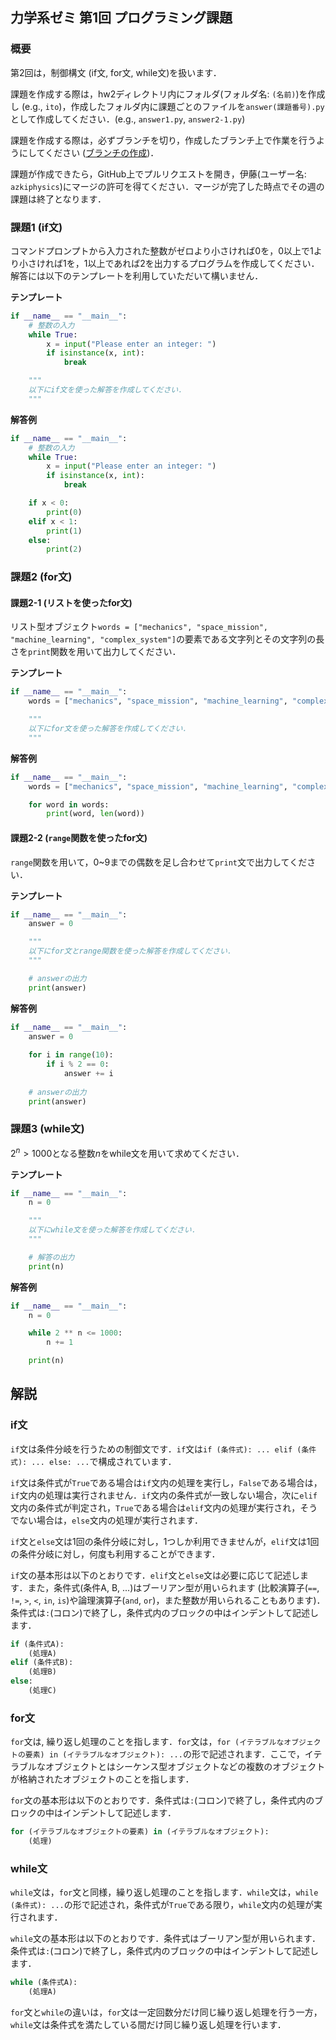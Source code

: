 ## 力学系ゼミ 第1回 プログラミング課題
### 概要
第2回は，制御構文 (if文, for文, while文)を扱います．

課題を作成する際は，hw2ディレクトリ内にフォルダ(フォルダ名: `(名前)`)を作成し (e.g., `ito`)，作成したフォルダ内に課題ごとのファイルを`answer(課題番号).py`として作成してください．(e.g., `answer1.py`, `answer2-1.py`)

課題を作成する際は，必ずブランチを切り，作成したブランチ上で作業を行うようにしてください ([ブランチの作成](https://github.com/azkiphysics/team-mechanics2024?tab=readme-ov-file#ブランチの作成))．

課題が作成できたら，GitHub上でプルリクエストを開き，伊藤(ユーザー名: `azkiphysics`)にマージの許可を得てください．マージが完了した時点でその週の課題は終了となります．

### 課題1 (if文)
コマンドプロンプトから入力された整数がゼロより小さければ0を，0以上で1より小さければ1を，1以上であれば2を出力するプログラムを作成してください．解答には以下のテンプレートを利用していただいて構いません．

**テンプレート**
```python
if __name__ == "__main__":
    # 整数の入力
    while True:
        x = input("Please enter an integer: ")
        if isinstance(x, int):
            break

    """
    以下にif文を使った解答を作成してください．
    """
```

**解答例**
```python
if __name__ == "__main__":
    # 整数の入力
    while True:
        x = input("Please enter an integer: ")
        if isinstance(x, int):
            break

    if x < 0:
        print(0)
    elif x < 1:
        print(1)
    else:
        print(2)
```

### 課題2 (for文)
#### 課題2-1 (リストを使ったfor文)
リスト型オブジェクト`words = ["mechanics", "space_mission", "machine_learning", "complex_system"]`の要素である文字列とその文字列の長さを`print`関数を用いて出力してください．

**テンプレート**
```python
if __name__ == "__main__":
    words = ["mechanics", "space_mission", "machine_learning", "complex_system"]

    """
    以下にfor文を使った解答を作成してください．
    """
```

**解答例**
```python
if __name__ == "__main__":
    words = ["mechanics", "space_mission", "machine_learning", "complex_system"]

    for word in words:
        print(word, len(word))
```

#### 課題2-2 (`range`関数を使ったfor文)
`range`関数を用いて，0~9までの偶数を足し合わせて`print`文で出力してください．

**テンプレート**
```python
if __name__ == "__main__":
    answer = 0

    """
    以下にfor文とrange関数を使った解答を作成してください．
    """

    # answerの出力
    print(answer)
```

**解答例**
```python
if __name__ == "__main__":
    answer = 0
    
    for i in range(10):
        if i % 2 == 0:
            answer += i
    
    # answerの出力
    print(answer)
```

### 課題3 (while文)
$2^n > 1000$となる整数$n$をwhile文を用いて求めてください．

**テンプレート**
```python
if __name__ == "__main__":
    n = 0

    """
    以下にwhile文を使った解答を作成してください．
    """

    # 解答の出力
    print(n)
```

**解答例**
```python
if __name__ == "__main__":
    n = 0

    while 2 ** n <= 1000:
        n += 1

    print(n)
```

## 解説
### if文
`if`文は条件分岐を行うための制御文です．`if`文は`if (条件式): ... elif (条件式): ... else: ...`で構成されています．

`if`文は条件式が`True`である場合は`if`文内の処理を実行し，`False`である場合は，`if`文内の処理は実行されません．`if`文内の条件式が一致しない場合，次に`elif`文内の条件式が判定され，`True`である場合は`elif`文内の処理が実行され，そうでない場合は，`else`文内の処理が実行されます．

`if`文と`else`文は1回の条件分岐に対し，1つしか利用できませんが，`elif`文は1回の条件分岐に対し，何度も利用することができます．

`if`文の基本形は以下のとおりです．`elif`文と`else`文は必要に応じて記述します．また，条件式(条件A, B, ...)はブーリアン型が用いられます (比較演算子(`==`, `!=`, `>`, `<`, `in`, `is`)や論理演算子(`and`, `or`)，また整数が用いられることもあります)．条件式は`:`(コロン)で終了し，条件式内のブロックの中はインデントして記述します．

```python
if (条件式A):
    (処理A)
elif (条件式B):
    (処理B)
else:
    (処理C)
```

### for文
`for`文は, 繰り返し処理のことを指します．`for`文は，`for (イテラブルなオブジェクトの要素) in (イテラブルなオブジェクト): ...`の形で記述されます．ここで，イテラブルなオブジェクトとはシーケンス型オブジェクトなどの複数のオブジェクトが格納されたオブジェクトのことを指します．

`for`文の基本形は以下のとおりです．条件式は`:`(コロン)で終了し，条件式内のブロックの中はインデントして記述します．

```python
for (イテラブルなオブジェクトの要素) in (イテラブルなオブジェクト):
    (処理)
```

### while文
`while`文は，`for`文と同様，繰り返し処理のことを指します．`while`文は，`while (条件式): ...`の形で記述され，条件式が`True`である限り，`while`文内の処理が実行されます．

`while`文の基本形は以下のとおりです．条件式はブーリアン型が用いられます．条件式は`:`(コロン)で終了し，条件式内のブロックの中はインデントして記述します．

```python
while (条件式A):
    (処理A)
```

`for`文と`while`の違いは，`for`文は一定回数分だけ同じ繰り返し処理を行う一方，`while`文は条件式を満たしている間だけ同じ繰り返し処理を行います．
